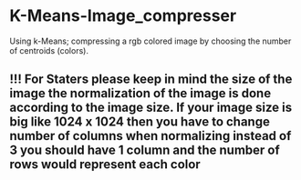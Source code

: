 # K-Means-Image_compresser
Using k-Means; compressing a rgb colored image by choosing the number of centroids (colors).


## !!! <b>For Staters please keep in mind the size of the image the normalization of the image is done according to the image size. If your image size is big like 1024 x 1024 then you have to change number of columns when normalizing instead of 3 you should have 1 column and the number of rows would represent each color </b>
